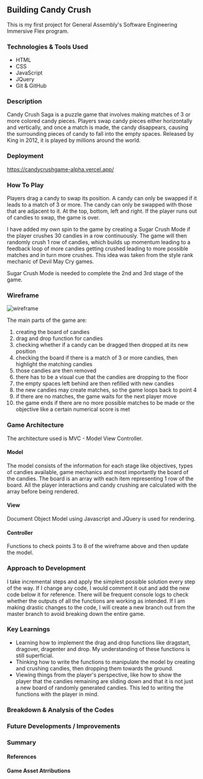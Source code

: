 ## Building Candy Crush
This is my first project for General Assembly's Software Engineering Immersive Flex program.

### Technologies & Tools Used
- HTML
- CSS
- JavaScript
- JQuery
- Git & GitHub

### Description
Candy Crush Saga is a puzzle game that involves making matches of 3 or more colored candy pieces. 
Players swap candy pieces either horizontally and vertically, and once a match is made, the candy disappears, 
causing the surrounding pieces of candy to fall into the empty spaces.
Released by King in 2012, it is played by millions around the world.

### Deployment
https://candycrushgame-alpha.vercel.app/

### How To Play
Players drag a candy to swap its position. A candy can only be swapped if it leads to a match of 3 or more.
The candy can only be swapped with those that are adjacent to it. At the top, bottom, left and right.
If the player runs out of candies to swap, the game is over.

I have added my own spin to the game by creating a Sugar Crush Mode if the player crushes 
30 candies in a row continuously. The game will then randomly crush 1 row of candies, which builds up momentum leading to a feedback loop of more candies getting crushed leading to more possible matches and in turn more crushes. This idea was taken from the style rank mechanic of Devil May Cry games.

Sugar Crush Mode is needed to complete the 2nd and 3rd stage of the game.

### Wireframe
![wireframe](/wireframe.jpg)

The main parts of the game are:
1. creating the board of candies
2. drag and drop function for candies
3. checking whether if a candy can be dragged then dropped at its new position
4. checking the board if there is a match of 3 or more candies, then highlight the matching candies
5. those candies are then removed
6. there has to be a visual cue that the candies are dropping to the floor
7. the empty spaces left behind are then refilled with new candies
8. the new candies may create matches, so the game loops back to point 4
9. if there are no matches, the game waits for the next player move
10. the game ends if there are no more possible matches to be made or the objective like a certain numerical score is met

### Game Architecture
The architecture used is MVC - Model View Controller.

#### Model
The model consists of the information for each stage like objectives, types of candies available, game mechanics and most importantly the board of the candies. The board is an array with each item representing 1 row of the board. All the player interactions and candy crushing are calculated with the array before being rendered.

#### View
Document Object Model using Javascript and JQuery is used for rendering.

#### Controller
Functions to check points 3 to 8 of the wireframe above and then update the model.

### Approach to Development
I take incremental steps and apply the simplest possible solution every step of the way.
If I change any code, I would comment it out and add the new code below it for reference.
There will be frequent console logs to check whether the outputs of all the functions are working as intended.
If I am making drastic changes to the code, I will create a new branch out from the master branch to avoid breaking down the entire game.

### Key Learnings
- Learning how to implement the drag and drop functions like dragstart, dragover, dragenter and drop. My understanding of these functions is still superficial.
- Thinking how to write the functions to manipulate the model by creating and crushing candies, then dropping them towards the ground.
- Viewing things from the player's perspective, like how to show the player that the candies remaining are sliding down and that it is not just a new board of randomly generated candies. This led to writing the functions with the player in mind.

### Breakdown & Analysis of the Codes

### Future Developments / Improvements

### Summary

#### References

#### Game Asset Atrributions

